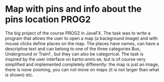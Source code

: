 # Map with pins and info about the pins location PROG2
The big project of the course PROG2 in JavaFX.
The task was to write a program that allows the user to open a map (a background image) and with mouse clicks define places on the map. The places have names, can have a descriptive text and can belong to one of the three categories Bus, Underground or Train1 , but they can also be categorical. The task is inspired by the user interface on kartor.eniro.se, but is of course very simplified and implemented completely differently: the map is just an image, there is none zooming, you can not move on maps (it is not larger than what is shown) etc.
